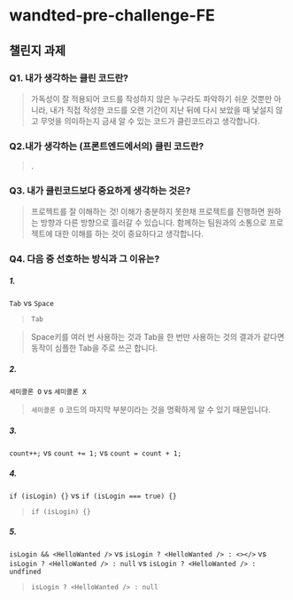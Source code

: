 # wandted-pre-challenge-FE

## 챌린지 과제

### Q1. 내가 생각하는 클린 코드란?

> 가독성이 잘 적용되어 코드를 작성하지 않은 누구라도 파악하기 쉬운 것뿐만 아니라,
> 내가 직접 작성한 코드를 오랜 기간이 지난 뒤에 다시 보았을 때 낯설지 않고 무엇을 의미하는지 금새 알 수 있는 코드가
> 클린코드라고 생각합니다.

### Q2.내가 생각하는 (프론트엔드에서의) 클린 코드란?

> .

### Q3. 내가 클린코드보다 중요하게 생각하는 것은?

> 프로젝트를 잘 이해하는 것!
> 이해가 충분하지 못한채 프로젝트를 진행하면 원하는 방향과 다른 방향으로 흘러갈 수 있습니다.
> 함께하는 팀원과의 소통으로 프로젝트에 대한 이해를 하는 것이 중요하다고 생각합니다.


### Q4. 다음 중 선호하는 방식과 그 이유는?

##### 1.

`Tab` vs `Space`

> `Tab`

> Space키를 여러 번 사용하는 것과 Tab을 한 번만 사용하는 것의 결과가 같다면 동작이 심플한 Tab을 주로 쓰곤 합니다.

##### 2.

`세미콜론 O` vs `세미콜론 X`

> `세미콜론 O`
> 코드의 마지막 부분이라는 것을 명확하게 알 수 있기 때문입니다.

##### 3.

`count++;` vs `count += 1;` vs `count = count + 1;`

> 

##### 4.

`if (isLogin) {}` vs `if (isLogin === true) {}`

> `if (isLogin) {}`
>

##### 5.

`isLogin && <HelloWanted />` vs `isLogin ? <HelloWanted /> : <></>` vs `isLogin ? <HelloWanted /> : null` vs `isLogin ? <HelloWanted /> : undfined`

> `isLogin ? <HelloWanted /> : null`
>
